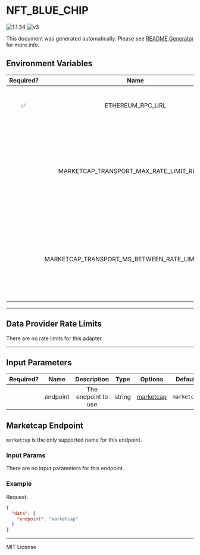 # NFT_BLUE_CHIP

![1.1.34](https://img.shields.io/github/package-json/v/smartcontractkit/external-adapters-js?filename=packages/sources/nft-blue-chip/package.json) ![v3](https://img.shields.io/badge/framework%20version-v3-blueviolet)

This document was generated automatically. Please see [README Generator](../../scripts#readme-generator) for more info.

## Environment Variables

| Required? |                       Name                        |                                                    Description                                                    |  Type  | Options | Default |
| :-------: | :-----------------------------------------------: | :---------------------------------------------------------------------------------------------------------------: | :----: | :-----: | :-----: |
|    ✅     |                 ETHEREUM_RPC_URL                  |                                        RPC URL to an Ethereum mainnet node                                        | string |         |         |
|           |    MARKETCAP_TRANSPORT_MAX_RATE_LIMIT_RETRIES     | Maximum amount of times the Marketcap Transport will attempt to set up a request when blocked by the rate limiter | number |         |   `3`   |
|           | MARKETCAP_TRANSPORT_MS_BETWEEN_RATE_LIMIT_RETRIES |           Time that the Marketcap Transport will wait between retries when blocked by the rate limiter            | number |         |  `400`  |

---

## Data Provider Rate Limits

There are no rate limits for this adapter.

---

## Input Parameters

| Required? |   Name   |     Description     |  Type  |             Options              |   Default   |
| :-------: | :------: | :-----------------: | :----: | :------------------------------: | :---------: |
|           | endpoint | The endpoint to use | string | [marketcap](#marketcap-endpoint) | `marketcap` |

## Marketcap Endpoint

`marketcap` is the only supported name for this endpoint.

### Input Params

There are no input parameters for this endpoint.

### Example

Request:

```json
{
  "data": {
    "endpoint": "marketcap"
  }
}
```

---

MIT License
